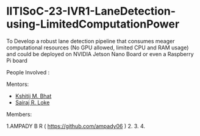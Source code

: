 # IITISoC-23-IVR1-LaneDetection-using-LimitedComputationPower
To Develop a robust lane detection pipeline that consumes meager computational resources (No GPU allowed, limited CPU and RAM usage) and could be deployed on NVIDIA Jetson Nano Board or even a Raspberry Pi board

People Involved :


Mentors:
- [Kshitij M. Bhat](https://github.com/KshitijBhat) 
- [Sairaj R. Loke](https://github.com/SairajLoke)

Members:

1.AMPADY B R ( https://github.com/ampady06 )
2.
3.
4.
